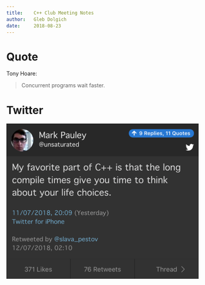 ```yaml
---
title:    C++ Club Meeting Notes
author:   Gleb Dolgich
date:     2018-08-23
---
```


# Quote

Tony Hoare:

> Concurrent programs wait faster.

# Twitter

![](img/cpp-life-choices.png)
